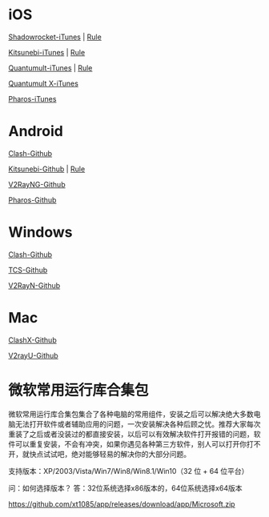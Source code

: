 # iOS

[Shadowrocket-iTunes](https://apps.apple.com/us/app/shadowrocket/id932747118) \| [Rule](https://raw.githubusercontent.com/ConnersHua/Profiles/master/Shadow/Pro.conf)

[Kitsunebi-iTunes](https://itunes.apple.com/us/app/kitsunebi-proxy-utility/id1446584073?mt=8) \| [Rule](https://raw.githubusercontent.com/ConnersHua/Profiles/master/Kitsunebi/Pro.conf)

[Quantumult-iTunes](https://itunes.apple.com/us/app/quantumult/id1252015438?mt=8) \| [Rule](https://raw.githubusercontent.com/ConnersHua/Profiles/master/Quantumult/Pro.conf)

[Quantumult X-iTunes](https://apps.apple.com/us/app/quantumult-x/id1443988620) 

[Pharos-iTunes](https://apps.apple.com/us/app/pharos-pro/id1456610173)

# Android

[Clash-Github](https://github.com/xt1085/app/releases/latest)

[Kitsunebi-Github](https://github.com/xt1085/app/releases/latest) \| [Rule](https://raw.githubusercontent.com/ConnersHua/Profiles/master/Kitsunebi/Pro.conf)

[V2RayNG-Github](https://github.com/2dust/v2rayNG/releases/latest)

[Pharos-Github](https://github.com/PharosVip/Pharos-Android-Test/releases/latest)

# Windows

[Clash-Github](https://github.com/Fndroid/clash_for_windows_pkg/releases/latest)

[TCS-Github](https://github.com/KevinZonda/trojan-client-slim/releases/latest)

[V2RayN-Github](https://github.com/2dust/v2rayN/releases/latest)

# Mac

[ClashX-Github](https://github.com/yichengchen/clashX/releases/latest)

[V2rayU-Github](https://github.com/yanue/V2rayU/releases/latest)


# 微软常用运行库合集包

微软常用运行库合集包集合了各种电脑的常用组件，安装之后可以解决绝大多数电脑无法打开软件或者辅助应用的问题，一次安装解决各种后顾之忧。推荐大家每次重装了之后或者没装过的都直接安装，以后可以有效解决软件打开报错的问题，软件可以重复安装，不会有冲突，如果你遇见各种第三方软件，别人可以打开你打不开，就快点试试吧，绝对能够轻易的解决你的大部分问题。

支持版本：XP/2003/Vista/Win7/Win8/Win8.1/Win10（32 位 + 64 位平台）

问：如何选择版本？
答：32位系统选择x86版本的，64位系统选择x64版本

https://github.com/xt1085/app/releases/download/app/Microsoft.zip
